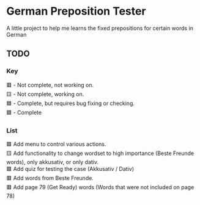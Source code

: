 # German Preposition Tester
A little project to help me learns the fixed prepositions for certain words in German

## TODO
### Key
🟥 - Not complete, not working on.\
🟨 - Not complete, working on.\
🟦 - Complete, but requires bug fixing or checking.\
🟩 - Complete

### List
🟩 Add menu to control various actions.\
🟨 Add functionality to change wordset to high importance (Beste Freunde words), only akkusativ, or only dativ.\
🟩 Add quiz for testing the case (Akkusativ / Dativ)\
🟥 Add words from Beste Freunde.\
🟥 Add page 79 (Get Ready) words (Words that were not included on page 78)
